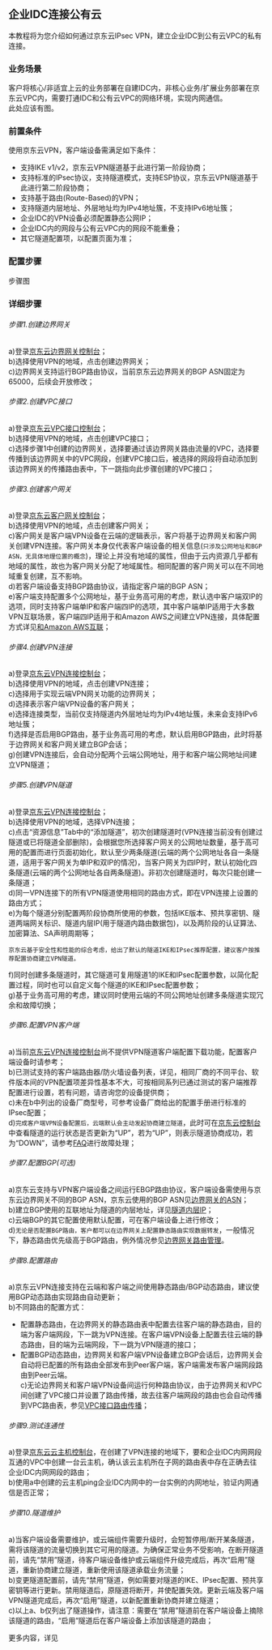 ## 企业IDC连接公有云
本教程将为您介绍如何通过京东云IPsec VPN，建立企业IDC到公有云VPC的私有连接。

### 业务场景
客户将核心/非适宜上云的业务部署在自建IDC内，非核心业务/扩展业务部署在京东云VPC内，需要打通IDC和公有云VPC的网络环境，实现内网通信。</br>
此处应该有图。

### 前置条件
使用京东云VPN，客户端设备需满足如下条件：
* 支持IKE v1/v2，京东云VPN隧道基于此进行第一阶段协商；
* 支持标准的IPsec协议，支持隧道模式，支持ESP协议，京东云VPN隧道基于此进行第二阶段协商；
* 支持基于路由(Route-Based)的VPN；
* 支持隧道内层地址、外层地址均为IPv4地址簇，不支持IPv6地址簇；
* 企业IDC的VPN设备必须配置静态公网IP；
* 企业IDC内的网段与公有云VPC内的网段不能重叠；
* 其它隧道配置项，以配置页面为准；

### 配置步骤
步骤图

### 详细步骤
###### 步骤1.创建边界网关

a)登录[京东云边界网关控制台](https://cns-console.jdcloud.com/host/borderGateway/list)；  </br>
b)选择使用VPN的地域，点击创建边界网关；</br>
c)边界网关支持运行BGP路由协议，当前京东云边界网关的BGP ASN固定为65000，后续会开放修改；</br>
###### 步骤2.创建VPC接口

a)登录[京东云VPC接口控制台](https://cns-console.jdcloud.com/host/vpcAttachment/list)；  </br>
b)选择使用VPN的地域，点击创建VPC接口；</br>
c)选择步骤1中创建的边界网关，选择要通过该边界网关路由流量的VPC，选择要传播到该边界网关中的VPC网段，创建VPC接口后，被选择的网段将自动添加到该边界网关的传播路由表中，下一跳指向此步骤创建的VPC接口；</br>
###### 步骤3.创建客户网关

a)登录[京东云客户网关控制台](https://cns-console.jdcloud.com/host/customerGateway/list)；  </br>
b)选择使用VPN的地域，点击创建客户网关；</br>
c)客户网关是客户端VPN设备在云端的逻辑表示，客户将基于边界网关和客户网关创建VPN连接。客户网关本身仅代表客户端设备的相关信息(``只涉及公网地址和BGP ASN，无具体地理位置的概念``)，理论上并没有地域的属性，但由于云内资源几乎都有地域的属性，故也为客户网关分配了地域属性。相同配置的客户网关可以在不同地域重复创建，互不影响。</br>
d)若客户端设备支持BGP路由协议，请指定客户端的BGP ASN；</br>
e)客户端支持配置多个公网地址，基于业务高可用的考虑，默认选中客户端双IP的选项，同时支持客户端单IP和客户端四IP的选项，其中客户端单IP适用于大多数VPN互联场景，客户端四IP适用于和Amazon AWS之间建立VPN连接，具体配置方式详见[和Amazon AWS互联]()；</br>
###### 步骤4.创建VPN连接

a)登录[京东云VPN连接控制台](https://cns-console.jdcloud.com/host/vpnConnection/list)；  </br>
b)选择使用VPN的地域，点击创建VPN连接；</br>
c)选择用于实现云端VPN网关功能的边界网关；</br>
d)选择表示客户端VPN设备的客户网关；</br>
e)选择连接类型，当前仅支持隧道内外层地址均为IPv4地址簇，未来会支持IPv6地址簇；</br>
f)选择是否启用BGP路由，基于业务高可用的考虑，默认启用BGP路由，此时将基于边界网关和客户网关建立BGP会话；</br>
g)创建VPN连接后，会自动分配两个云端公网地址，用于和客户端公网地址间建立VPN隧道；</br>
###### 步骤5.创建VPN隧道

a)登录[京东云VPN连接控制台](https://cns-console.jdcloud.com/host/vpnConnection/list)；  </br>
b)选择使用VPN的地域，选择VPN连接；</br>
c)点击“资源信息”Tab中的“添加隧道”，初次创建隧道时(VPN连接当前没有创建过隧道或已将隧道全部删除)，会根据您所选择客户网关的公网地址数量，基于高可用的配置而进行页面初始化，默认至少两条隧道(云端的两个公网地址各自一条隧道，适用于客户网关为单IP和双IP的情况)，当客户网关为四IP时，默认初始化四条隧道(云端的两个公网地址各自两条隧道)。非初次创建隧道时，每次只能创建一条隧道； </br>
d)同一VPN连接下的所有VPN隧道使用相同的路由方式，即在VPN连接上设置的路由方式；</br>
e)为每个隧道分别配置两阶段协商所使用的参数，包括IKE版本、预共享密钥、隧道两端网关标识、隧道内层IP(用于隧道内路由数据包)，以及两阶段的认证算法、加密算法、SA声明周期等；</br>
```
京东云基于安全性和性能的综合考虑，给出了默认的隧道IKE和IPsec推荐配置，建议客户按推荐配置协商建立VPN隧道。
```
f)同时创建多条隧道时，其它隧道可复用隧道1的IKE和IPsec配置参数，以简化配置过程，同时也可以自定义每个隧道的IKE和IPsec配置参数；</br>
g)基于业务高可用的考虑，建议同时使用云端的不同公网地址创建多条隧道实现冗余和故障切换；</br>
###### 步骤6.配置VPN客户端

a)当前[京东云VPN连接控制台](https://cns-console.jdcloud.com/host/vpnConnection/list)尚不提供VPN隧道客户端配置下载功能，配置客户端设备时请参考[]()；</br>
b)已测试支持的客户端路由器/防火墙设备列表，详见[]()，相同厂商的不同平台、软件版本间的VPN配置项差异性基本不大，可按相同系列已通过测试的客户端推荐配置进行设置，若有问题，请咨询您的设备提供商；</br>
c)未在b中列出的设备厂商型号，可参考设备厂商给出的配置手册进行标准的IPsec配置；</br>
d)``完成客户端VPN设备配置后，云端默认会主动发起协商建立隧道``，此时可在[京东云控制台](https://console.jdcloud.com/overview)中查看隧道的运行状态是否更新为“UP”，若为“UP”，则表示隧道协商成功，若为“DOWN”，请参考[FAQ](../FAQ/FAQ.md)进行故障处理；</br>

###### 步骤7.配置BGP(可选)

a)京东云支持与VPN客户端设备之间运行EBGP路由协议，客户端设备需使用与京东云边界网关不同的BGP ASN，京东云使用的BGP ASN见[边界网关的ASN](#步骤1.创建边界网关)；</br>
b)建立BGP使用的互联地址为隧道的内层地址，详见[隧道内层IP](#步骤5.创建VPN隧道)；</br>
c)云端BGP的其它配置使用默认配置，可在客户端设备上进行修改；</br>
d)``无论是否配置BGP路由，客户都可以在边界网关上配置静态路由实现数据转发``，一般情况下，静态路由优先级高于BGP路由，例外情况参见[边界网关路由管理](https://docs.jdcloud.com/cn/direct-connection/border-gateway-features)。</br>
###### 步骤8.配置路由

a)京东云VPN连接支持在云端和客户端之间使用静态路由/BGP动态路由，建议使用BGP动态路由实现路由自动更新；</br>
b)不同路由的配置方式：</br>
  * 配置静态路由，在边界网关的静态路由表中配置去往客户端的静态路由，目的端为客户端网段，下一跳为VPN连接。在客户端VPN设备上配置去往云端的静态路由，目的端为云端网段，下一跳为VPN隧道的接口；</br>
  * 配置BGP动态路由，边界网关和客户端VPN设备建立BGP会话后，边界网关会自动将已配置的所有路由全部发布到Peer客户端，客户端需发布客户端网段路由到Peer云端。</br>
c)无论边界网关和客户端VPN设备间运行何种路由协议，由于边界网关和VPC间创建了VPC接口并设置了路由传播，故去往客户端网段的路由也会自动传播到VPC路由表，参见[VPC接口路由传播](https://docs.jdcloud.com/cn/direct-connection/vpc-interface-features)；</br>

###### 步骤9.测试连通性

a)登录[京东云云主机控制台](https://cns-console.jdcloud.com/host/compute/list)，在创建了VPN连接的地域下，要和企业IDC内网网段互通的VPC中创建一台云主机，确认该云主机所在子网的路由表中存在正确去往企业IDC内网网段的路由；  </br>
b)使用a中创建的云主机ping企业IDC内网中的一台实例的内网地址，验证内网通信是否正常；</br>

###### 步骤10.隧道维护
a)当客户端设备需要维护，或云端组件需要升级时，会短暂停用/断开某条隧道，需将该隧道的流量切换到其它可用的隧道。为确保正常业务不受影响，在断开隧道前，请先“禁用”隧道，待客户端设备维护或云端组件升级完成后，再次“启用”隧道，重新协商建立隧道，重新使用该隧道承载业务流量；</br>
b)变更隧道配置前，请先“禁用”隧道，例如需要对隧道的IKE、IPsec配置、预共享密钥等进行更新。禁用隧道后，原隧道将断开，并使配置失效。更新云端及客户端VPN隧道完成后，再次“启用”隧道，以新配置重新协商并建立隧道；</br>
c)以上a、b仅列出了隧道操作，请注意：需要在“禁用”隧道前在客户端设备上摘除该隧道的路由，“启用”隧道后在客户端设备上添加该隧道的路由；</br>

更多内容，详见[]()
